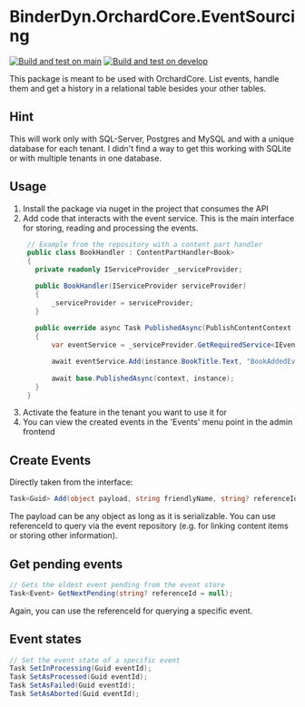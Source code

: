 # BinderDyn.OrchardCore.EventSourcing
[![Build and test on main](https://github.com/BinderDyn/BinderDyn.OrchardCore.EventSourcing/actions/workflows/dotnet.yml/badge.svg?branch=main)](https://github.com/BinderDyn/BinderDyn.OrchardCore.EventSourcing/actions/workflows/dotnet.yml)
[![Build and test on develop](https://github.com/BinderDyn/BinderDyn.OrchardCore.EventSourcing/actions/workflows/dotnet_develop.yml/badge.svg)](https://github.com/BinderDyn/BinderDyn.OrchardCore.EventSourcing/actions/workflows/dotnet_develop.yml)

This package is meant to be used with OrchardCore. List events, handle them and get a history in a relational table besides your other tables.

## Hint

This will work only with SQL-Server, Postgres and MySQL and with a unique database for each tenant. I didn't find a way to get this working with SQLite or with multiple tenants in one database.

## Usage

1. Install the package via nuget in the project that consumes the API
2. Add code that interacts with the event service. This is the main interface for storing, reading and processing the events.
   ```csharp
    // Example from the repository with a content part handler
    public class BookHandler : ContentPartHandler<Book>
    {
      private readonly IServiceProvider _serviceProvider;

      public BookHandler(IServiceProvider serviceProvider)
      {
          _serviceProvider = serviceProvider;
      }
    
      public override async Task PublishedAsync(PublishContentContext context, Book instance)
      {
          var eventService = _serviceProvider.GetRequiredService<IEventService>();

          await eventService.Add(instance.BookTitle.Text, "BookAddedEvent", instance.ContentItem.ContentItemId);
        
          await base.PublishedAsync(context, instance);
      }
    }
   ```
3. Activate the feature in the tenant you want to use it for
4. You can view the created events in the 'Events' menu point in the admin frontend

## Create Events

Directly taken from the interface:
```csharp
Task<Guid> Add(object payload, string friendlyName, string? referenceId = null, Guid? originalEventId = null);
```
The payload can be any object as long as it is serializable. You can use referenceId to query via the event repository (e.g. for linking content items or storing other information).

## Get pending events

```csharp
// Gets the oldest event pending from the event store
Task<Event> GetNextPending(string? referenceId = null);
```

Again, you can use the referenceId for querying a specific event.

## Event states

```csharp
// Set the event state of a specific event
Task SetInProcessing(Guid eventId);
Task SetAsProcessed(Guid eventId);
Task SetAsFailed(Guid eventId);
Task SetAsAborted(Guid eventId);
```
